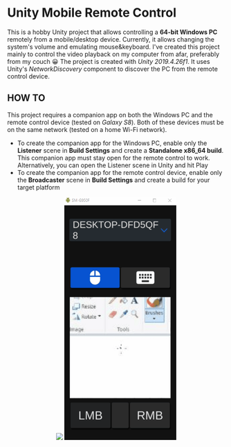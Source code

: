 # Unity Mobile Remote Control

This is a hobby Unity project that allows controlling a **64-bit Windows PC** remotely from a mobile/desktop device. Currently, it allows changing the system's volume and emulating mouse&keyboard. I've created this project mainly to control the video playback on my computer from afar, preferably from my couch :grinning: The project is created with *Unity 2019.4.26f1*. It uses Unity's *NetworkDiscovery* component to discover the PC from the remote control device.

## HOW TO

This project requires a companion app on both the Windows PC and the remote control device (tested on *Galaxy S8*). Both of these devices must be on the same network (tested on a home Wi-Fi network).

- To create the companion app for the Windows PC, enable only the **Listener** scene in **Build Settings** and create a **Standalone x86_64 build**. This companion app must stay open for the remote control to work. Alternatively, you can open the Listener scene in Unity and hit Play
- To create the companion app for the remote control device, enable only the **Broadcaster** scene in **Build Settings** and create a build for your target platform

<p align="center">
  <img height="560" src="Demo.gif">
  <img height="560" src="Demo2.gif">
</p>
